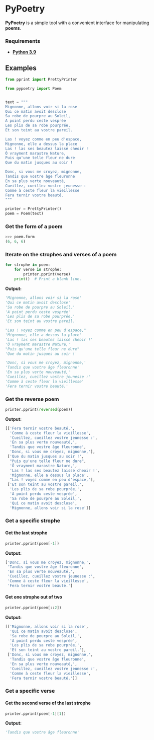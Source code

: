 
# PyPoetry

**PyPoetry** is a simple tool with a convenient interface for manipulating **poems**.

### Requirements
- [**Python 3.9**](https://www.python.org/downloads/)

## Examples

```py
from pprint import PrettyPrinter

from pypoetry import Poem


text = """
Mignonne, allons voir si la rose
Qui ce matin avoit desclose
Sa robe de pourpre au Soleil,
A point perdu ceste vesprée
Les plis de sa robe pourprée,
Et son teint au vostre pareil.

Las ! voyez comme en peu d'espace,
Mignonne, elle a dessus la place
Las ! las ses beautez laissé cheoir !
Ô vrayment marastre Nature,
Puis qu'une telle fleur ne dure
Que du matin jusques au soir !

Donc, si vous me croyez, mignonne,
Tandis que vostre âge fleuronne
En sa plus verte nouveauté,
Cueillez, cueillez vostre jeunesse :
Comme à ceste fleur la vieillesse
Fera ternir vostre beauté.
"""

printer = PrettyPrinter()
poem = Poem(text)
```

### Get the form of a poem

```py
>>> poem.form
(6, 6, 6)
```

### Iterate on the strophes and verses of a poem

```py
for strophe in poem:
    for verse in strophe:
        printer.pprint(verse)
    print()  # Print a blank line.
```
**Output:**
```py
'Mignonne, allons voir si la rose'
'Qui ce matin avoit desclose'
'Sa robe de pourpre au Soleil,'
'A point perdu ceste vesprée'
'Les plis de sa robe pourprée,'
'Et son teint au vostre pareil.'

"Las ! voyez comme en peu d'espace,"
'Mignonne, elle a dessus la place'
'Las ! las ses beautez laissé cheoir !'
'Ô vrayment marastre Nature,'
"Puis qu'une telle fleur ne dure"
'Que du matin jusques au soir !'

'Donc, si vous me croyez, mignonne,'
'Tandis que vostre âge fleuronne'
'En sa plus verte nouveauté,'
'Cueillez, cueillez vostre jeunesse :'
'Comme à ceste fleur la vieillesse'
'Fera ternir vostre beauté.'

```

### Get the reverse poem

```py
printer.pprint(reversed(poem))
```
**Output:**
```py
[['Fera ternir vostre beauté.',
  'Comme à ceste fleur la vieillesse',
  'Cueillez, cueillez vostre jeunesse :',
  'En sa plus verte nouveauté,',
  'Tandis que vostre âge fleuronne',
  'Donc, si vous me croyez, mignonne,'],
 ['Que du matin jusques au soir !',
  "Puis qu'une telle fleur ne dure",
  'Ô vrayment marastre Nature,',
  'Las ! las ses beautez laissé cheoir !',
  'Mignonne, elle a dessus la place',
  "Las ! voyez comme en peu d'espace,"],
 ['Et son teint au vostre pareil.',
  'Les plis de sa robe pourprée,',
  'A point perdu ceste vesprée',
  'Sa robe de pourpre au Soleil,',
  'Qui ce matin avoit desclose',
  'Mignonne, allons voir si la rose']]
```

### Get a specific strophe

#### Get the last strophe

```py
printer.pprint(poem[-1])
```
**Output:**
```py
['Donc, si vous me croyez, mignonne,',
 'Tandis que vostre âge fleuronne',
 'En sa plus verte nouveauté,',
 'Cueillez, cueillez vostre jeunesse :',
 'Comme à ceste fleur la vieillesse',
 'Fera ternir vostre beauté.']
```

#### Get one strophe out of two
```py
printer.pprint(poem[::2])
```
**Output:**
```py
[['Mignonne, allons voir si la rose',
  'Qui ce matin avoit desclose',
  'Sa robe de pourpre au Soleil,',
  'A point perdu ceste vesprée',
  'Les plis de sa robe pourprée,',
  'Et son teint au vostre pareil.'],
 ['Donc, si vous me croyez, mignonne,',
  'Tandis que vostre âge fleuronne',
  'En sa plus verte nouveauté,',
  'Cueillez, cueillez vostre jeunesse :',
  'Comme à ceste fleur la vieillesse',
  'Fera ternir vostre beauté.']]
```

### Get a specific verse

#### Get the second verse of the last strophe

```py
printer.pprint(poem[-1][1])
```
**Output:**
```py
'Tandis que vostre âge fleuronne'
```
